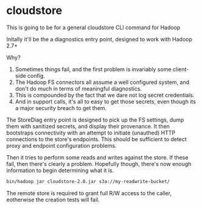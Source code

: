 # cloudstore

This is going to be for a general cloudstore CLI command for Hadoop

Initally it'll be the a diagnostics entry point, designed to work with Hadoop 2.7+

Why? 

1. Sometimes things fail, and the first problem is invariably some
client-side config. 
1. The Hadoop FS connectors all assume a well configured system, and don't
do much in terms of meaningful diagnostics.
1. This is compounded by the fact that we dare not log secret credentials.
1. And in support calls, it's all to easy to get those secrets, even
though its a major security breach to get them.

The StoreDiag entry point is designed to pick up the FS settings, dump them
with sanitized secrets, and display their provenance. It then
bootstraps connectivity with an attempt to initiate (unauthed) HTTP connections
to the store's endpoints. This should be sufficient to detect proxy and
endpoint configuration problems.

Then it tries to perform some reads and writes against the store. If these
fail, then there's clearly a problem. Hopefully though, there's now enough information
to begin determining what it is.


```bash
bin/hadoop jar cloudstore-2.8.jar s3a://my-readwrite-bucket/
```
 
The remote store is required to grant full R/W access to the caller, eotherwise
the creation tests will fail. 
